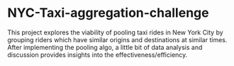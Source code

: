 # NYC-Taxi-aggregation-challenge

This project explores the viability of pooling taxi rides in New York City by grouping riders which have similar origins
and destinations at similar times. After implementing the pooling algo, a little bit of data analysis and discussion provides
insights into the effectiveness/efficiency.
